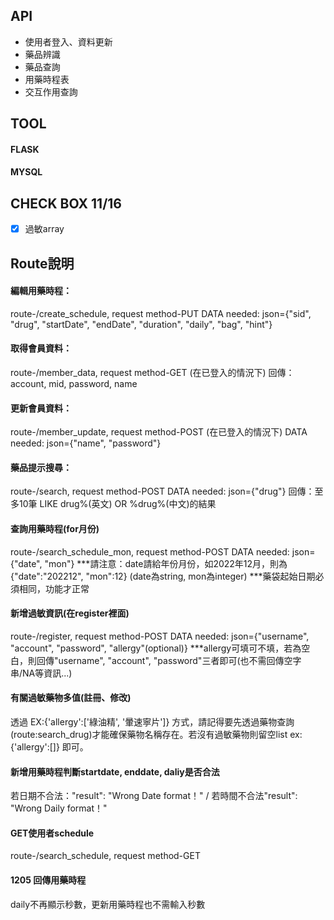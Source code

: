 

## API
* 使用者登入、資料更新
* 藥品辨識
* 藥品查詢
* 用藥時程表
* 交互作用查詢

## TOOL
#### FLASK
#### MYSQL

## CHECK BOX 11/16
- [x] 過敏array

## Route說明
#### 編輯用藥時程：
route-/create_schedule, request method-PUT
DATA needed: json={"sid", "drug", "startDate", "endDate", "duration", "daily", "bag", "hint"}

#### 取得會員資料：
route-/member_data, request method-GET (在已登入的情況下)
回傳：account, mid, password, name

#### 更新會員資料：
route-/member_update, request method-POST (在已登入的情況下)
DATA needed: json={"name", "password"}

#### 藥品提示搜尋：
route-/search, request method-POST
DATA needed: json={"drug"}
回傳：至多10筆 LIKE drug%(英文) OR %drug%(中文)的結果

#### 查詢用藥時程(for月份)
route-/search_schedule_mon, request method-POST
DATA needed: json={"date", "mon"}
***請注意：date請給年份月份，如2022年12月，則為{"date":"202212", "mon":12} (date為string, mon為integer)
***藥袋起始日期必須相同，功能才正常

#### 新增過敏資訊(在register裡面)
route-/register, request method-POST
DATA needed: json={"username", "account", "password", "allergy"(optional)}
***allergy可填可不填，若為空白，則回傳"username", "account", "password"三者即可(也不需回傳空字串/NA等資訊...)

#### 有關過敏藥物多值(註冊、修改)
透過 EX:{'allergy':['綠油精', '暈速寧片']} 方式，請記得要先透過藥物查詢(route:search_drug)才能確保藥物名稱存在。若沒有過敏藥物則留空list ex:{'allergy':[]} 即可。

#### 新增用藥時程判斷startdate, enddate, daliy是否合法
若日期不合法："result": "Wrong Date format！" / 若時間不合法"result": "Wrong Daily format！"

#### GET使用者schedule
route-/search_schedule, request method-GET

#### 1205 回傳用藥時程
daily不再顯示秒數，更新用藥時程也不需輸入秒數